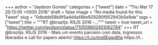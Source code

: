 
+++
author = "Jaydson Gomes"
categories = ["tweet"]
date = "Thu Mar 17 20:13:05 +0000 2016"
draft = false
image = "No media found for this Tweet"
slug = "0dbddd58b9f5a4d4af8be929290f952943b5e9de"
tags = ["tweet"]
title = """RT @braziljs: RSJS 2016 -..."""
tweet = true
tweet_url = "https://twitter.com/jaydson/status/710559602451062784"
+++
RT @braziljs: RSJS 2016 - Mais um evento parceiro com data, ingressos liberados e call for papers aberto! https://t.co/ms6Eggg9Iw https://t…
